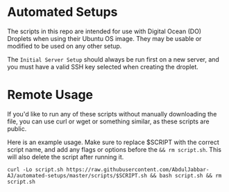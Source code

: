 # Automated Setups

The scripts in this repo are intended for use with Digital Ocean (DO) Droplets when using their Ubuntu OS image. They may be usable or modified to be used on any other setup.

The `Initial Server Setup` should always be run first on a new server, and you must have a valid SSH key selected when creating the droplet.

# Remote Usage
If you'd like to run any of these scripts without manually downloading the file, you can use curl or wget or something similar, as these scripts are public.

Here is an example usage. Make sure to replace $SCRIPT with the correct script name, and add any flags or options before the `&& rm script.sh`. This will also delete the script after running it.

`curl -Lo script.sh https://raw.githubusercontent.com/AbdulJabbar-AJ/automated-setups/master/scripts/$SCRIPT.sh && bash script.sh && rm script.sh`


